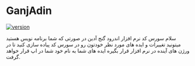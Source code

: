 # GanjAdin
[![version](https://img.shields.io/badge/version-1.0-green.svg)](https://github.com/mbf5923/GanjAdin/releases/)

سلام
سورس کد نرم افزار اندرود گنج آدین
در صورتی که شما برنامه نویس هستید میتونید تغییرات و ایده های مورد نظر خودتون رو در سورس کد پیاده سازی کنید تا در ورژن های آینده در نرم افزار قرار بگیره
ایده های شما به نام خود شما در اپ قرار خواهد گرفت.

